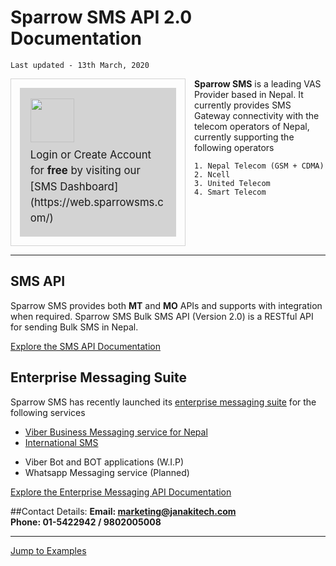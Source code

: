 # Sparrow SMS API 2.0 Documentation

`Last updated - 13th March, 2020`

<span style='padding:1em;margin:0 1em 0 0; display:inline-block;float:left; width:250px;border:1px solid lightgrey;'>
	<span style='padding:1em; display:block; background:lightgrey; font-size:1.2em; line-height:1.5em;'>
	<img src="https://web.sparrowsms.com/static/img/logo.png" width="70" style='display:block;margin-bottom:0.5em;'/>
	Login or Create Account for <strong>free</strong>
	by visiting our
	<br />
	[SMS Dashboard](https://web.sparrowsms.com/)
	</span>
</span>



**Sparrow SMS** is a leading VAS Provider based in Nepal. It currently provides SMS Gateway connectivity with the telecom operators of Nepal, currently supporting the following operators

`1. Nepal Telecom (GSM + CDMA)`  
`2. Ncell`  
`3. United Telecom`  
`4. Smart Telecom`  

<div style='clear:both'></div>
<hr />

## SMS API
Sparrow SMS provides both **MT** and **MO** APIs and supports with integration when required.
Sparrow SMS Bulk SMS API (Version 2.0) is a RESTful API for sending Bulk SMS in Nepal.

[Explore the SMS API Documentation](sms/documentation)


## Enterprise Messaging Suite
Sparrow SMS has recently launched its [enterprise messaging suite](https://ent.sparrowsms.com) for the following services

- [Viber Business Messaging service for Nepal](enterprise/viber/)
- [International SMS](enterprise/international-sms)
<!-- - [SecondFactor as Service](enterprise/secondfactor) -->
- Viber Bot and BOT applications (W.I.P)
- Whatsapp Messaging service (Planned)

[Explore the Enterprise Messaging API Documentation](enterprise/)

##Contact Details:
**Email: marketing@janakitech.com**  
**Phone: 01-5422942 / 9802005008**
__ __




[Jump to Examples](examples)
